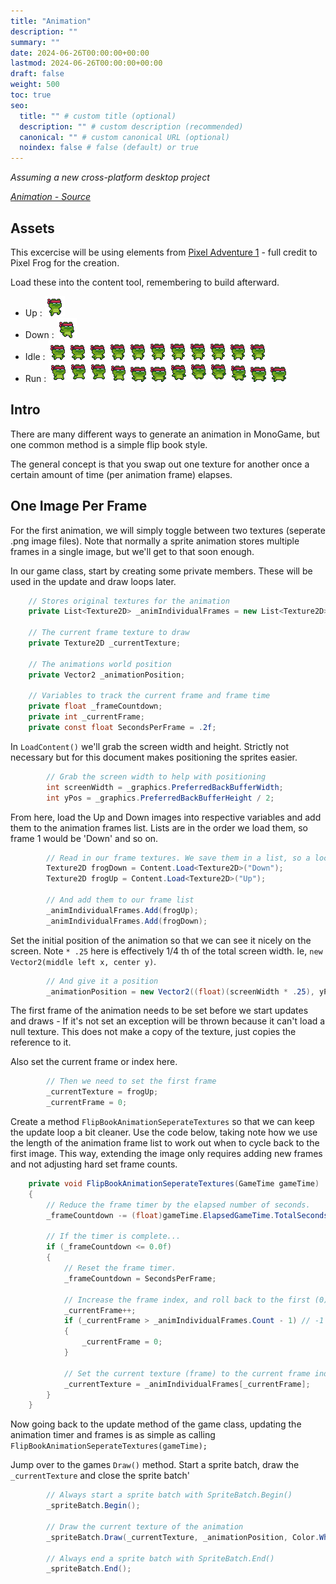 ```yaml
---
title: "Animation"
description: ""
summary: ""
date: 2024-06-26T00:00:00+00:00
lastmod: 2024-06-26T00:00:00+00:00
draft: false
weight: 500
toc: true
seo:
  title: "" # custom title (optional)
  description: "" # custom description (recommended)
  canonical: "" # custom canonical URL (optional)
  noindex: false # false (default) or true
---
```


_Assuming a new cross-platform desktop project_

_[Animation - Source](https://github.com/devbitesau/quickshots/blob/main/animation/AnimationGame.cs)_

## Assets

This excercise will be using elements from [Pixel Adventure 1](https://pixelfrog-assets.itch.io/pixel-adventure-1) - full credit to Pixel Frog for the creation.

Load these into the content tool, remembering to build afterward.

- Up : ![Up.png](img/up.png)
- Down : ![Down.png](img/Down.png)
- Idle : ![Idle.png](img/Idle.png)
- Run : ![Run.png](img/Run.png)

## Intro
There are many different ways to generate an animation in MonoGame, but one common method is a simple flip book style.

The general concept is that you swap out one texture for another once a certain amount of time (per animation frame) 
elapses.

## One Image Per Frame

For the first animation, we will simply toggle between two textures (seperate .png image files). Note that normally a
sprite animation stores multiple frames in a single image, but we'll get to that soon enough.

In our game class, start by creating some private members. These will be used in the update and draw loops later.

```csharp
    // Stores original textures for the animation
    private List<Texture2D> _animIndividualFrames = new List<Texture2D>();

    // The current frame texture to draw
    private Texture2D _currentTexture;

    // The animations world position
    private Vector2 _animationPosition;

    // Variables to track the current frame and frame time
    private float _frameCountdown;
    private int _currentFrame;
    private const float SecondsPerFrame = .2f;
```

In `LoadContent()` we'll grab the screen width and height. Strictly not necessary but for this document makes positioning
the sprites easier.

```csharp
        // Grab the screen width to help with positioning
        int screenWidth = _graphics.PreferredBackBufferWidth;
        int yPos = _graphics.PreferredBackBufferHeight / 2;
```

From here, load the Up and Down images into respective variables and add them to the animation frames list. Lists are in 
the order we load them, so frame 1 would be 'Down' and so on.

```csharp
        // Read in our frame textures. We save them in a list, so a local variable is fine.
        Texture2D frogDown = Content.Load<Texture2D>("Down");
        Texture2D frogUp = Content.Load<Texture2D>("Up");

        // And add them to our frame list
        _animIndividualFrames.Add(frogUp);
        _animIndividualFrames.Add(frogDown);
```

Set the initial position of the animation so that we can see it nicely on the screen. Note `* .25` here is effectively 
1/4 th of the total screen width. Ie, `new Vector2(middle left x, center y)`.
```csharp
        // And give it a position
        _animationPosition = new Vector2((float)(screenWidth * .25), yPos);
```

The first frame of the animation needs to be set before we start updates and draws - If it's not set an exception will
be thrown because it can't load a null texture. This does not make a copy of the texture, just copies the reference to it.

Also set the current frame or index here. 
```csharp
        // Then we need to set the first frame
        _currentTexture = frogUp;
        _currentFrame = 0;
```

Create a method `FlipBookAnimationSeperateTextures` so that we can keep the update loop a bit cleaner. Use the code below,
taking note how we use the length of the animation frame list to work out when to cycle back to the first image. This way,
extending the image only requires adding new frames and not adjusting hard set frame counts.
```csharp
    private void FlipBookAnimationSeperateTextures(GameTime gameTime)
    {
        // Reduce the frame timer by the elapsed number of seconds.
        _frameCountdown -= (float)gameTime.ElapsedGameTime.TotalSeconds;

        // If the timer is complete...
        if (_frameCountdown <= 0.0f)
        {
            // Reset the frame timer.
            _frameCountdown = SecondsPerFrame;

            // Increase the frame index, and roll back to the first (0) if we've reached the end.
            _currentFrame++;
            if (_currentFrame > _animIndividualFrames.Count - 1) // -1 is important, we check 0->n-1 instead of 1->n.
            {
                _currentFrame = 0;
            }

            // Set the current texture (frame) to the current frame index.
            _currentTexture = _animIndividualFrames[_currentFrame];
        }
    }
```

Now going back to the update method of the game class, updating the animation timer and frames is as simple as calling
`FlipBookAnimationSeperateTextures(gameTime);`

Jump over to the games `Draw()` method. Start a sprite batch, draw the `_currentTexture` and close the sprite batch'

```csharp
        // Always start a sprite batch with SpriteBatch.Begin()
        _spriteBatch.Begin();

        // Draw the current texture of the animation
        _spriteBatch.Draw(_currentTexture, _animationPosition, Color.White);

        // Always end a sprite batch with SpriteBatch.End()
        _spriteBatch.End();
```